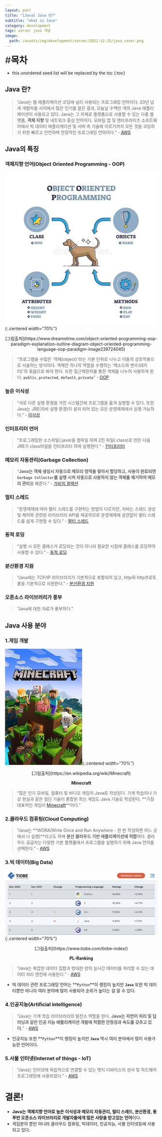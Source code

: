 ```yaml
---
layout: post
title: "[Java] Java 란?"
subtitle: "what is Java"
category: development
tags: server java 개념
image:
  path: /assets/img/development/server/2022-12-25/java_cover.png
---
```


<span style="font-size:30px;">\#**목차**</span>
* this unordered seed list will be replaced by the toc
{:toc}

## Java 란?

> “Java는 웹 애플리케이션 코딩에 널리 사용되는 프로그래밍 언어이다. 20년 넘게 개발자들 사이에서 많은 인기를 끌은 결과, 오늘날 수백만 개의 Java 애플리케이션이 사용되고 있다. Java는 그 자체로 플랫폼으로 사용할 수 있는 다중 플랫폼, **객체 지향** 및 네트워크 중심 언어이다. 모바일 앱 및 엔터프라이즈 소프트웨어에서 빅 데이터 애플리케이션 및 서버 측 기술에 이르기까지 모든 것을 코딩하기 위한 빠르고 안전하며 안정적인 프로그래밍 언어이다.” - [AWS](https://aws.amazon.com/ko/what-is/java/)

## Java의 특징

### 객체지향 언어(Object Oriented Programming - OOP)

![OOP](/assets/img/development/server/2022-12-25/OOP.jpg){:.centered width="70%"}
<div style="text-align: center">[그림출처](https://www.dreamstime.com/object-oriented-programming-oop-paradigm-explanation-outline-diagram-object-oriented-programming-language-oop-paradigm-image239724045)</div>

> “프로그램을 수많은 '객체(object)'라는 기본 단위로 나누고 이들의 상호작용으로 서술하는 방식이다. 객체란 하나의 역할을 수행하는 '메소드와 변수(데이터)'의 묶음으로 봐야 한다. 또한 접근제한자를 통한 객체를 나누어 사용하게 된다. **`public`**, **`protected`**, **`default`**, **`private`**” - [OOP](https://namu.wiki/w/%EA%B0%9D%EC%B2%B4%20%EC%A7%80%ED%96%A5%20%ED%94%84%EB%A1%9C%EA%B7%B8%EB%9E%98%EB%B0%8D)

<!-- Continue with [[Java] 객체지향이란?](vue-lifecycle){:.heading.flip-title}
{:.read-more} -->

### 높은 이식성

> “서로 다른 실행 환경을 가진 시스템간에 프로그램을 옮겨 실행할 수 있다. 또한 Java는 JRE(자바 실행 환경)이 설치 되어 있는 모든 운영체제에서 실행 가능하다.” - [이식성](https://helloworld-88.tistory.com/3)

### 인터프리터 언어

> “프로그래밍한 소스파일(.java)을 컴파일 하여 2진 파일(.class)로 만든 다음 JRE가 class파일을 인터프리터 하여 실행한다.” - [인터프리터](https://helloworld-88.tistory.com/3)

### 메모리 자동관리(Garbage Collection)

> “**Java는 객체 생성시 자동으로 메모리 영역을 찾아서 할당하고, 사용이 완료되면 `Garbage Collector`를 실행 시켜 자동으로 사용하지 않는 객체를 제거하여 메모리 관리**를 해준다.” - [가비지 컬렉션](https://helloworld-88.tistory.com/3)

<!-- Continue with [[Java] 가비지 컬렉션 이란?](vue-lifecycle){:.heading.flip-title}
{:.read-more} -->

### 멀티 스레드

> “운영체제에 따라 멀티 스레드를 구현하는 방법이 다르지만, 자바는 스레드 생성 및 제어와 관련된 라이브러리 API를 제공하므로 운영체제에 상관없이 멀티 스레드를 쉽게 구현할 수 있다.” - [멀티 스레드](https://helloworld-88.tistory.com/3)

<!-- Continue with [[Java] 멀티 스레드란?](vue-lifecycle){:.heading.flip-title}
{:.read-more} -->

### 동적 로딩

> “실행 시 모든 클래스가 로딩되는 것이 아니라 필요한 시점에 클래스를 로딩하여 사용할 수 있다.” - [동적 로딩](https://helloworld-88.tistory.com/3)

### 분산환경 지원

> “Java에는 TCP/IP 라이브러리가 기본적으로 포함되어 있고, http와 http프로토콜을 기본적으로 지원한다.” - [분산환경 지원](https://helloworld-88.tistory.com/3)

### 오픈소스 라이브러리가 풍부

> “Java에 대한 자료가 풍부하다.”

## Java 사용 분야

### 1.게임 개발

![Minecraft](/assets/img/development/server/2022-12-25/Minecraft_cover.png){:.centered width="70%"}
<div style="text-align: center">[그림출처](https://en.wikipedia.org/wiki/Minecraft)</div>

**<center>Minecraft</center>**

> “많은 인기 모바일, 컴퓨터 및 비디오 게임이 Java로 작성된다. 기계 학습이나 가상 현실과 같은 첨단 기술이 통합된 최신 게임도 Java 기술로 작성된다. **가장 대표적인 게임이 [Minecraft](https://en.wikipedia.org/wiki/Minecraft)**이다.”

### 2.클라우드 컴퓨팅(Cloud Computing)

> “Java는 **WORA(Write Once and Run Anywhere - 한 번 작성하면 어느 곳에서 나 실행)**라고도 하며 **분산 클라우드 기반 애플리케이션에 적합**하다. 클라우드 공급자는 다양한 기본 플랫폼에서 프로그램을 실행하기 위해 Java 언어를 선택한다.” - [AWS](https://aws.amazon.com/ko/what-is/java/)

### 3.빅 데이터(Big Data)

![pl-ranking](/assets/img/development/server/2022-12-25/2022-pl-rangking.png){:.centered width="70%"}
<div style="text-align: center">[그림출처](https://www.tiobe.com/tiobe-index/)</div>

**<center>PL-Ranking</center>**

> “Java는 복잡한 데이터 집합과 방대한 양의 실시간 데이터를 처리할 수 있는 데이터 처리 엔진에 사용된다.” - [AWS](https://aws.amazon.com/ko/what-is/java/)

* 빅 데이터 관련 프로그래밍 언어는 **`Python`**이 랭킹이 높지만 **`Java`** 또한 빅 데이터뿐만 아니라 여러 분야에 많이 사용되어 순위가 높다는 걸 알 수 있다.

### 4.인공지능(Artificial intelligence)

> “Java는 기계 학습 라이브러리의 발전소 역할을 한다. **Java는 자연어 처리 및 딥 러닝과 같은 인공 지능 애플리케이션 개발에 적합한 안정성과 속도를 갖추고 있다.**” - [AWS](https://aws.amazon.com/ko/what-is/java/)

* 인공지능 또한 **`Python`**이 랭킹이 높지만 **`Java`** 역시 여러 분야에서 많이 사용가능한 언어이다.

### 5.사물 인터넷(Internet of things - IoT)

> “Java는 인터넷에 독립적으로 연결할 수 있는 엣지 디바이스의 센서 및 하드웨어 프로그래밍에 사용되었다.” - [AWS](https://aws.amazon.com/ko/what-is/java/)

# 결론!

- **Java는 객체지향 언어로 높은 이식성과 메모리 자동관리, 멀티 스레드, 분산환경, 풍푸반 오픈소스 라이브러리로 개발자들에게 많은 사랑을 받고있는 언어**이다.
- 게임분야 뿐만 아니라 클라우드 컴퓨팅, 빅데이터, 인공지능, 사물 인터넷등에 사용되고 있다.
